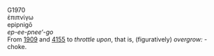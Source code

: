 G1970  
ἐπιπνίγω  
epipnigō  
*ep-ee-pnee‘-go*  
From [1909](g1909) and [4155](g4155) to *throttle* *upon*, that is,
(figuratively) *overgrow:* - choke.  
